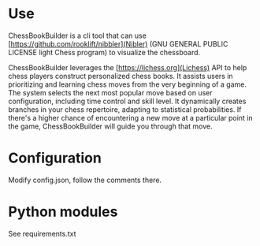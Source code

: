 # Use
ChessBookBuilder is a cli tool that can use [https://github.com/rooklift/nibbler](Nibler) (GNU GENERAL PUBLIC LICENSE light Chess program) to visualize the chessboard.

ChessBookBuilder leverages the [https://lichess.org](Lichess) API to help chess players construct personalized chess books. It assists users in prioritizing and learning chess moves from the very beginning of a game. The system selects the next most popular move based on user configuration, including time control and skill level. It dynamically creates branches in your chess repertoire, adapting to statistical probabilities. If there's a higher chance of encountering a new move at a particular point in the game, ChessBookBuilder will guide you through that move.

# Configuration
Modify config.json, follow the comments there.

# Python modules
See requirements.txt

